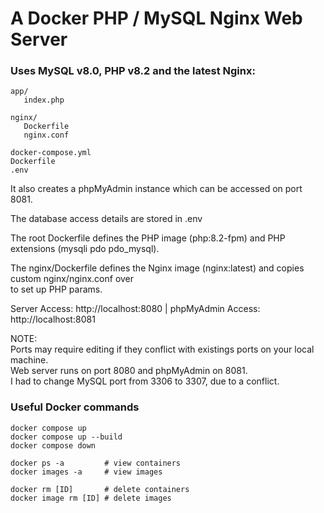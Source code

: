 # A Docker PHP / MySQL Nginx Web Server

### Uses MySQL v8.0, PHP v8.2 and the latest Nginx:

```
app/
   index.php

nginx/
   Dockerfile
   nginx.conf

docker-compose.yml
Dockerfile
.env
```

It also creates a phpMyAdmin instance which can be accessed on port 8081.

The database access details are stored in .env

The root Dockerfile defines the PHP image (php:8.2-fpm) and PHP extensions (mysqli pdo pdo_mysql).

The nginx/Dockerfile defines the Nginx image (nginx:latest) and copies custom nginx/nginx.conf over  
to set up PHP params.

Server Access: http://localhost:8080 | phpMyAdmin Access: http://localhost:8081

NOTE:  
Ports may require editing if they conflict with existings ports on your local machine.  
Web server runs on port 8080 and phpMyAdmin on 8081.  
I had to change MySQL port from 3306 to 3307, due to a conflict.



### Useful Docker commands
```
docker compose up
docker compose up --build
docker compose down

docker ps -a         # view containers
docker images -a     # view images

docker rm [ID]       # delete containers
docker image rm [ID] # delete images
```